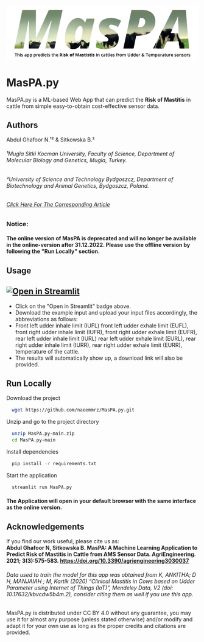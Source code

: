 
![Logo](https://github.com/naeemmrz/MasPA.py/blob/main/MasPA_logo.png?raw=true)

    
# MasPA.py

MasPA.py is a ML-based Web App that can predict the **Risk of Mastitis** in cattle from simple easy-to-obtain cost-effective sensor data.

## Authors

Abdul Ghafoor N.¹² & Sitkowska B.²
###### ¹Mugla Sitki Kocman University, Faculty of Science, Department of Molecular Biology and Genetics, Mugla, Turkey.
###### ²University of Science and Technology Bydgoszcz, Department of Biotechnology and Animal Genetics, Bydgoszcz, Poland.
###### [Click Here For The Corresponding Article](https://doi.org/10.3390/agriengineering3030037)

 



### Notice: 
#### The online version of MasPA is deprecated and will no longer be available in the online-version after 31.12.2022. Please use the offline version by following the "Run Locally" section. 




  
## Usage
## [![Open in Streamlit](https://static.streamlit.io/badges/streamlit_badge_black_white.svg)](https://share.streamlit.io/naeemmrz/maspa.py/main/MasPA.py)
- Click on the "Open in Streamlit" badge above. 
- Download the example input and upload your input files accordingly, the abbreviations as follows: 
- Front left udder inhale limit (IUFL) front left udder exhale limit (EUFL), front right udder inhale limit (IUFR), front right udder exhale limit (EUFR), rear left udder inhale limit (IURL) rear left udder exhale limit (EURL), rear right udder inhale limit (IURR), rear right udder exhale limit (EURR), temperature of the cattle.
- The results will automatically show up, a download link will also be provided.

  
## Run Locally

Download the project

```bash
  wget https://github.com/naeemmrz/MasPA.py.git
```

Unzip and go to the project directory

```bash
  unzip MasPA.py-main.zip
  cd MasPA.py-main
```

Install dependencies

```bash
  pip install -r requirements.txt
```

Start the application

```bash
  streamlit run MasPA.py
```

#### The Application will open in your default browser with the same interface as the online version.

  
## Acknowledgements
If you find our work useful, please cite us as:\
**Abdul Ghafoor N, Sitkowska B. MasPA: A Machine Learning Application to Predict Risk of Mastitis in Cattle from AMS Sensor Data. AgriEngineering. 2021; 3(3):575-583. https://doi.org/10.3390/agriengineering3030037**

###### Data used to train the model for this app was obtained from *K, ANKITHA; D H, MANJAIAH ; M, Kartik (2020) “Clinical Mastitis in Cows based on Udder Parameter using Internet of Things (IoT)”, Mendeley Data, V2 (doi: 10.17632/kbvcdw5b4m.2)*, consider citing them as well if you use this app.

MasPA.py is distributed under CC BY 4.0 without any guarantee, you may use it for almost any purpose (unless stated otherwise) and/or modify and adapt it for your own use as long as the proper credits and citations are provided.
